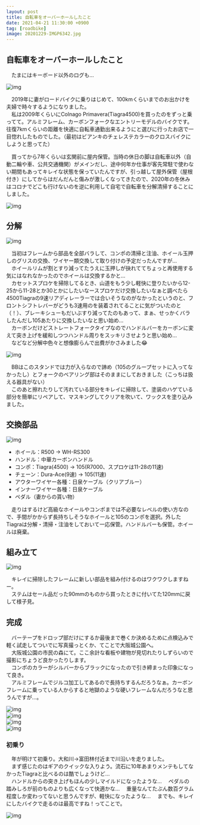 ```yaml
---
layout: post
title: 自転車をオーバーホールしたこと
date: 2021-04-21 11:30:00 +0900
tag: [roadbike]
image: 20201229-IMGP6342.jpg
---
```


## 自転車をオーバーホールしたこと

　たまにはキーボード以外のログも…

![img](/assets/photos/20201114-APC_1897.jpg)  

　2019年に妻がロードバイクに乗りはじめて、100kmくらいまでのお出かけを夫婦で時々するようになりました。  
　私は2009年くらいにColnago Primavera(Tiagra4500)を買ったのをずっと乗ってて。アルミフレーム、カーボンフォークなエントリーモデルのバイクです。往復7kmくらいの距離を快適に自転車通勤出来るようにと選びに行ったお店で一目惚れしたものでした。（最初はビアンキのチェレステカラーのクロスバイクにしようと思ってた）  

　買ってから7年くらいは玄関前に屋内保管。当時の休日の脚は自転車以外（自動二輪や車、公共交通機関）がメインだし、途中何年か仕事が客先常駐で使わない期間もあってキレイな状態を保っていたんですが、引っ越して屋外保管（屋根付き）にしてからはだんだんと傷みが激しくなってきたので、2020年の冬休みはコロナでどこも行けないのを逆に利用して自宅で自転車を分解清掃することにしました。  

![img](/assets/photos/20201226-APC_2001.jpg)  

## 分解

![img](/assets/photos/20201226-APC_2005.jpg)  

　当初はフレームから部品を全部バラして、コンポの清掃と注油、ホイール玉押しのグリスの交換、ワイヤー類交換して取り付けの予定だったんですが…  
　ホイールリムが割とすり減ってたうえに玉押しが抉れててちょっと再使用する気にはなれなかったのでホイールは交換するかと…  
　カセットスプロケを掃除してるとき、山道をもう少し軽快に登りたいから12-25から11-28とか30とかにしたいなースプロケだけ交換したいなぁと調べたら4500Tiagraの9速リアディレーラーでは合いそうなのがなかったというのと、フロントシフトレバーがどうも3速用のを装着されてることに気がついたのと（！）、ブレーキシューもだいぶすり減ってたのもあって、まぁ、せっかくバラしたんだし105あたりに交換したいなと思い始め…  
　カーボンだけどストレートフォークタイプなのでハンドルバーをカーボンに変えて突き上げを緩和しつつハンドル周りをスッキリさせようと思い始め…  
　などなど分解中色々と想像膨らんで出費がかさみました😂  

![img](/assets/photos/20201227-APC_2009.jpg)  

　BBはこのスタンドでは力が入らなので諦め（105のグループセットに入ってなかったし）とフォークのベアリング部はそのままにしておきました（こっちは扱える器具がない）  
　このあと擦れたりして汚れている部分をキレイに掃除して、塗装のハゲている部分を簡単にリペアして、マスキングしてクリアを吹いて、ワックスを塗り込みました。  

## 交換部品

![img](/assets/photos/20201226-APC_2004.jpg)  

- ホイール：R500 → WH-RS300
- ハンドル：中華カーボンハンドル
- コンポ：Tiagra(4500) → 105(R7000、スプロケは11-28の11速)
- チェーン：Dura-Ace(9速) → 105(11速)
- アウターワイヤー各種：日泉ケーブル（クリアブルー）
- インナーワイヤー各種：日泉ケーブル
- ペダル（妻からの貰い物）

　走りはするけど高級なホイールやコンポまでは不必要なレベルの使い方なので、手間がかからず長持ちしそうなホイールと105のコンポを選択。外したTiagraは分解・清掃・注油をしておいて一応保管。ハンドルバーも保管。ホイールは廃棄。  

## 組み立て

![img](/assets/photos/20201228-APC_2017.jpg)  

　キレイに掃除したフレームに新しい部品を組み付けるのはワクワクしますねー。  
　ステムはセール品だった90mmのものから買ったときに付いてた120mmに戻して様子見。  

## 完成

　バーテープをドロップ部だけにするか最後まで巻くか決めるために点検込みで軽く試走してついでに写真撮っとくか、てことで大阪城公園へ。  
　大阪城公園の市民の森にて。ここ余計な看板や建物が見切れたりしずらいので撮影にちょうど良かったりします。  
　コンポのカラーがシルバーからブラックになったので引き締まった印象になって良き。  
　アルミフレームでジルコ加工してあるので長持ちするんだろうなぁ。カーボンフレームに乗っている人からすると地獄のような硬いフレームなんだろうなと思うんですが…。  

![img](/assets/photos/20201229-IMGP6342.jpg)  
![img](/assets/photos/20201229-IMGP6345.jpg)  
![img](/assets/photos/20201229-IMGP6347.jpg)  
![img](/assets/photos/20201229-IMGP6348.jpg)  

### 初乗り

　年が明けて初乗り。大和川→富田林付近まで川沿いを走りました。  
　まず感じたのはギアのクイックな入りよう。流石に10年あまりメンテもしてなかったTiagraと比べるのは酷でしょうけど…  
　ハンドルからの突き上げもほんの少しマイルドになったような…
　ペダルの踏みしろが前のものよりも広くなって快適かな…
　重量なんてたぶん数百グラム程度しか変わってないと思うんですが、軽快になったような…
　までも、キレイにしたバイクで走るのは最高ですね！ってことで。

![img](/assets/photos/20210104-APC_2027.jpg)  
